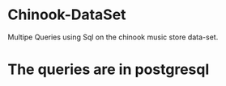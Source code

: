 # Chinook-DataSet
Multipe Queries using Sql on the chinook music store data-set.
# The queries are in postgresql
